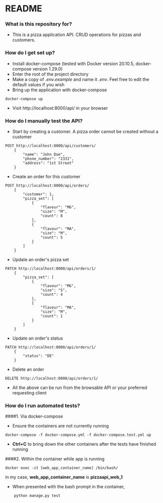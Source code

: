 # README #

### What is this repository for? ###

* This is a pizza application API. CRUD operations for pizzas and customers.

### How do I get set up? ###

* Install docker-compose (tested with Docker version 20.10.5, docker-compose version 1.29.0)
* Enter the root of the project directory
* Make a copy of _.env.example_ and name it _.env_. Feel free to edit the default values if you wish
* Bring up the application with docker-compose
```
docker-compose up
```
* Visit http://localhost:8000/api/ in your browser

### How do I manually test the API? ###

* Start by creating a customer. A pizza order cannot be created without a customer

```
POST http://localhost:8000/api/customers/
    {
        "name": "John Doe",
        "phone_number": "2331",
        "address": "1st Street"
    }
```

* Create an order for this customer

```
POST http://localhost:8000/api/orders/
    {
        "customer": 1,
        "pizza_set": [
            {
                "flavour": "MG",
                "size": "M",
                "count": 8
            },
            {
                "flavour": "MA",
                "size": "M",
                "count": 5
            }
        ]
    }
```

* Update an order's pizza set

```
PATCH http://localhost:8000/api/orders/1/
    {
        "pizza_set": [
            {
                "flavour": "MG",
                "size": "S",
                "count": 4
            },
            {
                "flavour": "MA",
                "size": "M",
                "count": 1
            }
        ]
    }
```

* Update an order's status

```
PATCH http://localhost:8000/api/orders/1/
    {
        "status": "DE"
    }
```

* Delete an order

```
DELETE http://localhost:8000/api/orders/1/
```


* All the above can be run from the browsable API or your preferred requesting client

### How do I run automated tests? ###

####1. Via docker-compose
* Ensure the containers are not currently running
```
docker-compose -f docker-compose.yml -f docker-compose.test.yml up
```
* **Ctrl+C** to bring down the other containers after the tests have finished running

####2. Within the container while app is running

```
docker exec -it [web_app_container_name] /bin/bash/
``` 

in my case, **web_app_container_name** is **pizzaapi_web_1**

* When presented with the bash prompt in the container, 
```
    python manage.py test
```
